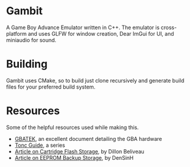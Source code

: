# Gambit
A Game Boy Advance Emulator written in C++.
The emulator is cross-platform and uses GLFW for window creation, Dear ImGui for UI, and miniaudio for sound.

# Building
Gambit uses CMake, so to build just clone recursively and generate build files for your preferred build system.

# Resources
Some of the helpful resources used while making this.
- [GBATEK](https://problemkaputt.de/gbatek.htm), an excellent document detailing the GBA hardware
- [Tonc Guide](https://www.coranac.com/tonc/text/toc.htm), a series 
- [Article on Cartridge Flash Storage](https://dillonbeliveau.com/2020/06/05/GBA-FLASH.html), by Dillon Beliveau
- [Article on EEPROM Backup Storage](https://densinh.github.io/DenSinH/emulation/2021/02/01/gba-eeprom.html), by DenSinH
